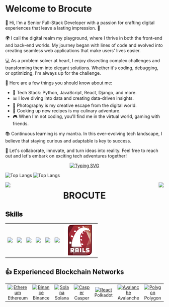 # Welcome to **Brocute**

👋 Hi, I'm a Senior Full-Stack Developer with a passion for crafting digital experiences that leave a lasting impression. 🚀

🌍 I call the digital realm my playground, where I thrive in both the front-end and back-end worlds. My journey began with lines of code and evolved into creating seamless web applications that make users' lives easier.

💻 As a problem solver at heart, I enjoy dissecting complex challenges and transforming them into elegant solutions. Whether it's coding, debugging, or optimizing, I'm always up for the challenge.

🌟 Here are a few things you should know about me:
- 🔧 Tech Stack: Python, JavaScript, React, Django, and more.
- 📊 I love diving into data and creating data-driven insights.
- 📸 Photography is my creative escape from the digital world.
- 🍳 Cooking up new recipes is my culinary adventure.
- 🎮 When I'm not coding, you'll find me in the virtual world, gaming with friends.

📚 Continuous learning is my mantra. In this ever-evolving tech landscape, I believe that staying curious and adaptable is key to success.

🤝 Let's collaborate, innovate, and turn ideas into reality. Feel free to reach out and let's embark on exciting tech adventures together!

</p>
<p align="center">
  <a href="https://github.com/loyalty17">
    <img src="https://readme-typing-svg.herokuapp.com?font=Fira+Code&pause=1000&width=800&lines=Creative%2C+Passionate+and+Efficient+Web+Developer;+7%2B+years+of+hands-on+experience;&center=true" alt="Typing SVG" />
  </a>
</p>

![Top Langs](https://github-readme-stats.vercel.app/api?username=loyalty17&theme=merko&layout=compact&hide_border=true&show_icons=true)
![Top Langs](https://github-readme-stats.vercel.app/api/top-langs/?username=loyalty17&hide=prs&theme=merko&layout=compact&hide_border=true&show_icons=true)

<img align="left" src="https://visitor-badge.laobi.icu/badge?page_id=gyroflaw.gyroflaw" />
<img align="right" src="https://img.shields.io/github/followers/gyroflaw?label=Follow&style=social" />
<h1 align="center">BROCUTE</h1>

## **𝐒𝐤𝐢𝐥𝐥𝐬**

<table>
  <tr>
    <td><img src="https://cdn.iconscout.com/icon/free/png-128/c-57-1175191.png" width="100"></td>
    <td><img src="https://cdn.iconscout.com/icon/free/png-64/node-js-1174925.png" width="100"></td>
    <td><img src="https://cdn.iconscout.com/icon/free/png-64/javascript-24-1174950.png" width="100"></td>
    <td><img src="https://cdn.iconscout.com/icon/free/png-64/typescript-1174965.png" width="100"></td>
    <td><img src="https://cdn.iconscout.com/icon/free/png-64/python-2-226051.png" width="100"></td>
    <td><img src="https://cdn.iconscout.com/icon/free/png-64/java-59-1174952.png" width="100"></td>
    <td><img src="https://raw.githubusercontent.com/devicons/devicon/master/icons/rails/rails-original-wordmark.svg" alt="rails" width="100" height="100"/></td>
  </tr>
</table>

## **👍 Experienced Blockchain Networks**

<table>
  <tr>
    <td align="center" width="96">
      <a href="">
        <img src="https://encrypted-tbn0.gstatic.com/images?q=tbn:ANd9GcQBUCvl89tSAMKbnSZqc9itD8CqFMpaModsxA&usqp=CAU" width="48" height="48" alt="Ethereum" />
      </a>
      <br>Ethereum
    </td>
    <td align="center" width="96">
      <a href="">
        <img src="https://encrypted-tbn0.gstatic.com/images?q=tbn:ANd9GcQ0bukCY968PkxsM2v3W7dLuMvkSjS1Ni65vQ&usqp=CAU" width="48" height="48" alt="Binance" />
      </a>
      <br>Binance
    </td>
    <td align="center" width="96">
      <a href="">
        <img src="https://cryptologos.cc/logos/solana-sol-logo.png" width="48" height="48" alt="Solana" />
      </a>
      <br>Solana
    </td>
    <td align="center" width="96">
      <a href="">
        <img src="https://cryptologos.cc/logos/casper-cspr-logo.png" width="48" height="48" alt="Casper" />
      </a>
      <br>Casper
    </td>    
    <td align="center" width="96">
      <a href="" >
        <img src="https://encrypted-tbn0.gstatic.com/images?q=tbn:ANd9GcS3plj3648_HE4GOntwzMxwsGq9Ro9qf-wx9w&usqp=CAU" width="48" height="48" alt="React" />
      </a>
      <br>Polkadot
    </td>
    <td align="center" width="96">
      <a href="">
        <img src="https://encrypted-tbn0.gstatic.com/images?q=tbn:ANd9GcR4pf4JAFjfEhB5VY0-TJH4Y1aLS-BPCdddsw&usqp=CAU" width="48" height="48" alt="Avalanche" />
      </a>
      <br>Avalanche
    </td>
    <td align="center" width="96">
      <a href="">
        <img src="https://encrypted-tbn0.gstatic.com/images?q=tbn:ANd9GcQgwyOAYn_Z1BalQYMfN8zVqwenavJVSO9SUZ1rz0ZerShW-5Ubzf6U96kLODC-ta2bVks&usqp=CAU" width="48" height="48" alt="Polygon" />
      </a>
      <br>Polygon
    </td>
  </tr>
  </table>
